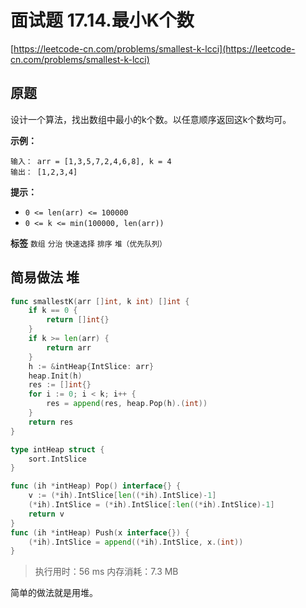 # 面试题 17.14.最小K个数
[https://leetcode-cn.com/problems/smallest-k-lcci](https://leetcode-cn.com/problems/smallest-k-lcci) 
## 原题
设计一个算法，找出数组中最小的k个数。以任意顺序返回这k个数均可。

 **示例：** 

```
输入： arr = [1,3,5,7,2,4,6,8], k = 4
输出： [1,2,3,4]

```
 **提示：** 
-  `0 <= len(arr) <= 100000` 
-  `0 <= k <= min(100000, len(arr))` 
 
**标签**
`数组` `分治` `快速选择` `排序` `堆（优先队列）` 


## 简易做法 堆
```go
func smallestK(arr []int, k int) []int {
	if k == 0 {
		return []int{}
	}
	if k >= len(arr) {
		return arr
	}
	h := &intHeap{IntSlice: arr}
	heap.Init(h)
	res := []int{}
	for i := 0; i < k; i++ {
		res = append(res, heap.Pop(h).(int))
	}
	return res
}

type intHeap struct {
	sort.IntSlice
}

func (ih *intHeap) Pop() interface{} {
	v := (*ih).IntSlice[len((*ih).IntSlice)-1]
	(*ih).IntSlice = (*ih).IntSlice[:len((*ih).IntSlice)-1]
	return v
}
func (ih *intHeap) Push(x interface{}) {
	(*ih).IntSlice = append((*ih).IntSlice, x.(int))
}
```
>执行用时：56 ms
内存消耗：7.3 MB

简单的做法就是用堆。